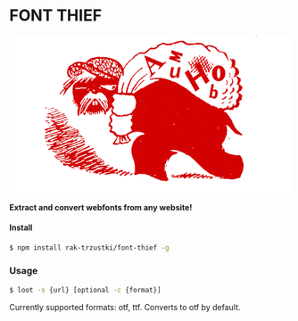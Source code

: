 # FONT THIEF

![kohlenklau](kohlenklau.png)

**Extract and convert webfonts from any website!**

#### Install

```bash
$ npm install rak-trzustki/font-thief -g
```

### Usage

```bash
$ loot -s {url} [optional -c {format}]
```

Currently supported formats: otf, ttf.
Converts to otf by default.

